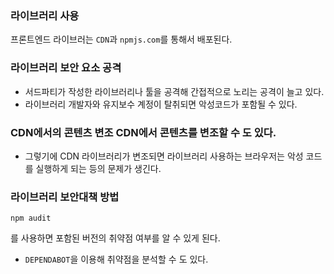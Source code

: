 ### 라이브러리 사용

프론트엔드 라이브러는 `CDN`과 `npmjs.com`를 통해서 배포된다.

### 라이브러리 보안 요소 공격

- 서드파티가 작성한 라이브러리나 툴을 공격해 간접적으로 노리는 공격이 늘고 있다.
- 라이브러리 개발자와 유지보수 계정이 탈취되면 악성코드가 포함될 수 있다.

### CDN에서의 콘텐츠 변조 CDN에서 콘텐츠를 변조할 수 도 있다.

- 그렇기에 CDN 라이브러리가 변조되면 라이브러리 사용하는 브라우저는 악성 코드를 실행하게 되는 등의 문제가 생긴다.

### 라이브러리 보안대책 방법

```JS
npm audit
```

를 사용하면 포함된 버전의 취약점 여부를 알 수 있게 된다.

- `DEPENDABOT`을 이용해 취약점을 분석할 수 도 있다.
